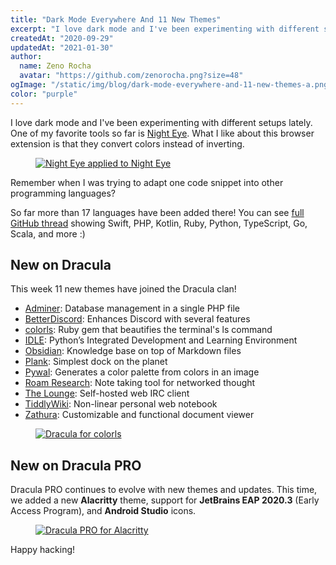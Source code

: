 ```yaml
---
title: "Dark Mode Everywhere And 11 New Themes"
excerpt: "I love dark mode and I've been experimenting with different setups lately. One of my favorite tools so far is Night Eye."
createdAt: "2020-09-29"
updatedAt: "2021-01-30"
author:
  name: Zeno Rocha
  avatar: "https://github.com/zenorocha.png?size=48"
ogImage: "/static/img/blog/dark-mode-everywhere-and-11-new-themes-a.png"
color: "purple"
---
```


I love dark mode and I've been experimenting with different setups lately. One of my favorite tools so far is [Night Eye](https://nighteye.app). What I like about this browser extension is that they convert colors instead of inverting.

<a href="https://nighteye.app">
  <figure>
    <img src="/static/img/blog/dark-mode-everywhere-and-11-new-themes-a.png" alt="Night Eye applied to Night Eye" />
  </figure>
</a>

Remember when I was trying to adapt one code snippet into other programming languages?

So far more than 17 languages have been added there! You can see [full GitHub thread](https://github.com/dracula/dracula-theme/discussions/444) showing Swift, PHP, Kotlin, Ruby, Python, TypeScript, Go, Scala, and more :)
 
## New on Dracula

This week 11 new themes have joined the Dracula clan!

* [Adminer](/adminer): Database management in a single PHP file
* [BetterDiscord](/betterdiscord): Enhances Discord with several features
* [colorls](/colorls): Ruby gem that beautifies the terminal's ls command
* [IDLE](/idle): Python’s Integrated Development and Learning Environment
* [Obsidian](/obsidian): Knowledge base on top of Markdown files
* [Plank](/plank): Simplest dock on the planet
* [Pywal](/pywal): Generates a color palette from colors in an image
* [Roam Research](/roam-research): Note taking tool for networked thought
* [The Lounge](/thelounge): Self-hosted web IRC client
* [TiddlyWiki](/tiddlywiki): Non-linear personal web notebook
* [Zathura](/zathura): Customizable and functional document viewer

<a href="/colorls">
  <figure>
    <img src="/static/img/blog/dark-mode-everywhere-and-11-new-themes-b.png" alt="Dracula for colorls" />
  </figure>
</a>

## New on Dracula PRO

Dracula PRO continues to evolve with new themes and updates. This time, we added a new **Alacritty** theme, support for **JetBrains EAP 2020.3** (Early Access Program), and **Android Studio** icons.
 
<a href="/pro">
  <figure>
    <img src="/static/img/blog/dark-mode-everywhere-and-11-new-themes-c.png" alt="Dracula PRO for Alacritty" />
  </figure>
</a>

Happy hacking!